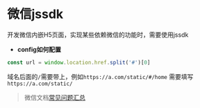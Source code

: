 # 微信jssdk
开发微信内嵌H5页面，实现某些依赖微信的功能时，需要使用jssdk

- **config如何配置**

```js
const url = window.location.href.split('#')[0] 
```
域名后面的`/`需要带上，例如`https://a.com/static/#/home` 需要填写`https://a.com/static/`

> 微信文档[常见问题汇总](https://developers.weixin.qq.com/doc/offiaccount/OA_Web_Apps/JS-SDK.html#66)
